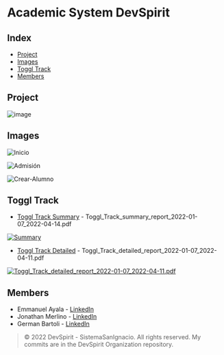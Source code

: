 # Academic System DevSpirit

## Index

- [Project](#project)
- [Images](#images)
- [Toggl Track](#toggl-track)
- [Members](#members)

## Project

![image](https://user-images.githubusercontent.com/53313625/173902521-1233d26c-ab3a-4445-bfaf-9e53bf2b79de.png)

## Images

<!---
[Toggl Track ISI DevSpirit.pdf](https://github.com/bartoligerman497/SistemaAcademico-DevSpirit/files/8912260/Toggl.Track.ISI.DevSpirit.pdf)
-->

![Inicio](https://user-images.githubusercontent.com/53313625/173904194-0a67fb62-66cf-4980-a32e-145ce961b7a1.png)

![Admisión](https://user-images.githubusercontent.com/53313625/173904786-8abc880a-7055-4ee0-84ee-f9fd7c160ff9.png)

![Crear-Alumno](https://user-images.githubusercontent.com/53313625/173904354-1acd5745-f332-4ed6-b5e1-94f0c7ca2e37.png)

## Toggl Track 

- [Toggl Track Summary](https://github.com/bartoligerman497/SistemaAcademico-DevSpirit/blob/main/Toggl_Track_summary_report_2022-01-07_2022-04-14.pdf) - Toggl_Track_summary_report_2022-01-07_2022-04-14.pdf

[![Summary](https://user-images.githubusercontent.com/53313625/181865168-7cc16490-09cc-4c1b-88f5-9d8f59e58b12.png)](https://github.com/bartoligerman497/SistemaAcademico-DevSpirit/blob/main/Toggl_Track_summary_report_2022-01-07_2022-04-14.pdf)

<!---
![image](https://user-images.githubusercontent.com/53313625/181865168-7cc16490-09cc-4c1b-88f5-9d8f59e58b12.png)
-->

- [Toggl Track Detailed](https://github.com/bartoligerman497/SistemaAcademico-DevSpirit/blob/main/Toggl_Track_detailed_report_2022-01-07_2022-04-11.pdf) - Toggl_Track_detailed_report_2022-01-07_2022-04-11.pdf

[![Toggl_Track_detailed_report_2022-01-07_2022-04-11.pdf](https://user-images.githubusercontent.com/53313625/181865185-f38290bf-8488-4ba5-927b-4e2a19c2b447.png)](https://github.com/bartoligerman497/SistemaAcademico-DevSpirit/blob/main/Toggl_Track_detailed_report_2022-01-07_2022-04-11.pdf)

<!---
![image](https://user-images.githubusercontent.com/53313625/181865185-f38290bf-8488-4ba5-927b-4e2a19c2b447.png)
-->

## Members

- Emmanuel Ayala - [LinkedIn](https://www.linkedin.com/in/emmanuel-alejandro-ayala/) 
- Jonathan Merlino - [LinkedIn](https://www.linkedin.com/in/jonathan-merlino/) 
- German Bartoli - [LinkedIn](https://www.linkedin.com/in/bartoligerman497/) 

> © 2022 DevSpirit - SistemaSanIgnacio. All rights reserved. My commits are in the DevSpirit Organization repository.

